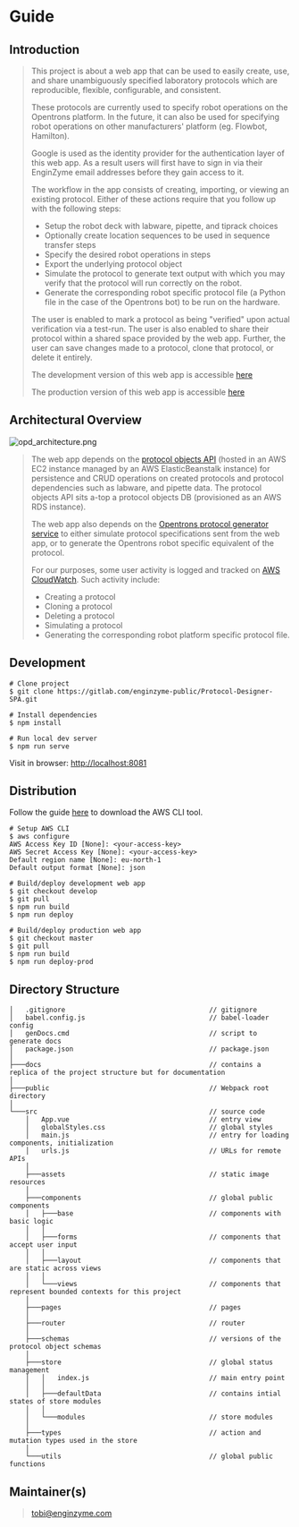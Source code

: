 # Guide

## Introduction

> This project is about a web app that can be used to easily create, use, and share unambiguously specified laboratory protocols which are reproducible, flexible, configurable, and consistent.
>
> These protocols are currently used to specify robot operations on the Opentrons platform. In the future, it can also be used for specifying robot operations on other manufacturers' platform (eg. Flowbot, Hamilton).
>
> Google is used as the identity provider for the authentication layer of this web app. As a result users will first have to sign in via their EnginZyme email addresses before they gain access to it.
>
> The workflow in the app consists of creating, importing, or viewing an existing protocol. Either of these actions require that you follow up with the following steps:
>
> - Setup the robot deck with labware, pipette, and tiprack choices
> - Optionally create location sequences to be used in sequence transfer steps
> - Specify the desired robot operations in steps
> - Export the underlying protocol object
> - Simulate the protocol to generate text output with which you may verify that the protocol will run correctly on the robot.
> - Generate the corresponding robot specific protocol file (a Python file in the case of the Opentrons bot) to be run on the hardware.
>
> The user is enabled to mark a protocol as being "verified" upon actual verification via a test-run. The user is also enabled to share their protocol within a shared space provided by the web app.
> Further, the user can save changes made to a protocol, clone that protocol, or delete it entirely.
>
> The development version of this web app is accessible [here](http://protocol-designer-spa-test.s3-website.eu-north-1.amazonaws.com/)
>
> The production version of this web app is accessible [here](http://protocol-designer-spa.s3-website.eu-north-1.amazonaws.com/)

## Architectural Overview

![opd_architecture.png](public/assets/opd_architecture.png)

> The web app depends on the [protocol objects API](https://gitlab.com/enginzyme-public/protocol-objects-api) (hosted in an AWS EC2 instance managed by an AWS ElasticBeanstalk instance) for persistence and CRUD operations on created protocols and protocol dependencies such as labware, and pipette data. The protocol objects API sits a-top a protocol objects DB (provisioned as an AWS RDS instance).
>
> The web app also depends on the [Opentrons protocol generator service](https://gitlab.com/enginzyme-public/opentrons-protocol-generator) to either simulate protocol specifications sent from the web app, or to generate the Opentrons robot specific equivalent of the protocol.
>
> For our purposes, some user activity is logged and tracked on [AWS CloudWatch](https://eu-north-1.console.aws.amazon.com/cloudwatch/home?region=eu-north-1#logsV2:log-groups/log-group/ProtocolDesignerSPA-test/log-events/UserActivity). Such activity include:
>
> - Creating a protocol
> - Cloning a protocol
> - Deleting a protocol
> - Simulating a protocol
> - Generating the corresponding robot platform specific protocol file.

## Development

```
# Clone project
$ git clone https://gitlab.com/enginzyme-public/Protocol-Designer-SPA.git

# Install dependencies
$ npm install

# Run local dev server
$ npm run serve
```

Visit in browser: [http://localhost:8081](http://localhost:8081/)

## Distribution

Follow the guide [here](https://docs.aws.amazon.com/cli/latest/userguide/install-cliv2-windows.html) to download the AWS CLI tool.

```
# Setup AWS CLI
$ aws configure
AWS Access Key ID [None]: <your-access-key>
AWS Secret Access Key [None]: <your-access-key>
Default region name [None]: eu-north-1
Default output format [None]: json

# Build/deploy development web app
$ git checkout develop
$ git pull
$ npm run build
$ npm run deploy

# Build/deploy production web app
$ git checkout master
$ git pull
$ npm run build
$ npm run deploy-prod
```

## Directory Structure

```
│   .gitignore                                    // gitignore
│   babel.config.js                               // babel-loader config
│   genDocs.cmd                                   // script to generate docs
│   package.json                                  // package.json
│
├───docs                                          // contains a replica of the project structure but for documentation
│
├───public                                        // Webpack root directory
│
└───src                                           // source code
    │   App.vue                                   // entry view
    │   globalStyles.css                          // global styles
    │   main.js                                   // entry for loading components, initialization
    │   urls.js                                   // URLs for remote APIs
    │
    ├───assets                                    // static image resources
    │
    ├───components                                // global public components
    │   ├───base                                  // components with basic logic
    │   │
    │   ├───forms                                 // components that accept user input
    │   │
    │   ├───layout                                // components that are static across views
    │   │
    │   └───views                                 // components that represent bounded contexts for this project
    │
    ├───pages                                     // pages
    │
    ├───router                                    // router
    │
    ├───schemas                                   // versions of the protocol object schemas
    │
    ├───store                                     // global status management
    │   │   index.js                              // main entry point
    │   │
    │   ├───defaultData                           // contains intial states of store modules
    │   │
    │   └───modules                               // store modules
    │
    ├───types                                     // action and mutation types used in the store
    │
    └───utils                                     // global public functions
```

## Maintainer(s)
> tobi@enginzyme.com
